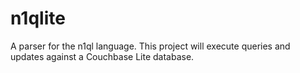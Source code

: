 # n1qlite #
A parser for the n1ql language.  This project will execute queries and updates against a Couchbase Lite database.


